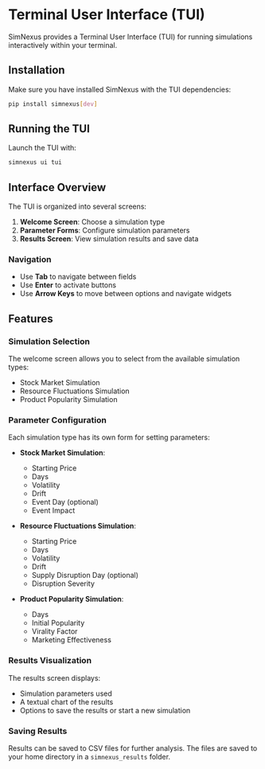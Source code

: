 # Terminal User Interface (TUI)

SimNexus provides a Terminal User Interface (TUI) for running simulations interactively within your terminal.

## Installation

Make sure you have installed SimNexus with the TUI dependencies:

```bash
pip install simnexus[dev]
```

## Running the TUI

Launch the TUI with:

```bash
simnexus ui tui
```

## Interface Overview

The TUI is organized into several screens:

1. **Welcome Screen**: Choose a simulation type
2. **Parameter Forms**: Configure simulation parameters
3. **Results Screen**: View simulation results and save data

### Navigation

- Use **Tab** to navigate between fields
- Use **Enter** to activate buttons
- Use **Arrow Keys** to move between options and navigate widgets

## Features

### Simulation Selection

The welcome screen allows you to select from the available simulation types:

- Stock Market Simulation
- Resource Fluctuations Simulation
- Product Popularity Simulation

### Parameter Configuration

Each simulation type has its own form for setting parameters:

- **Stock Market Simulation**:
  - Starting Price
  - Days
  - Volatility
  - Drift
  - Event Day (optional)
  - Event Impact

- **Resource Fluctuations Simulation**:
  - Starting Price
  - Days
  - Volatility
  - Drift
  - Supply Disruption Day (optional)
  - Disruption Severity

- **Product Popularity Simulation**:
  - Days
  - Initial Popularity
  - Virality Factor
  - Marketing Effectiveness

### Results Visualization

The results screen displays:

- Simulation parameters used
- A textual chart of the results
- Options to save the results or start a new simulation

### Saving Results

Results can be saved to CSV files for further analysis. The files are saved to your home directory in a `simnexus_results` folder.